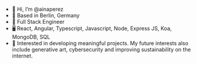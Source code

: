 - 👋 Hi, I’m @ainaperez
- 📍 Based in Berlin, Germany
- 🌱 Full Stack Engineer
- 🖥 React, Angular, Typescript, Javascript, Node, Express JS, Koa, MongoDB, SQL
- 👀 Interested in developing meaningful projects. My future interests also include generative art, cybersecurity and improving sustainability on the internet.

<!---
ainaperez/ainaperez is a ✨ special ✨ repository because its `README.md` (this file) appears on your GitHub profile.
You can click the Preview link to take a look at your changes.
--->
